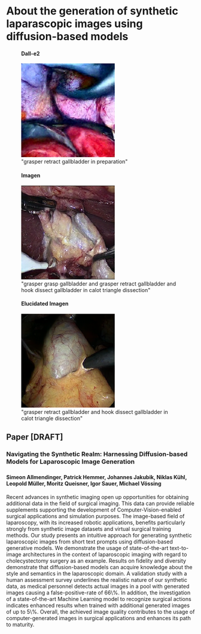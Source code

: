 <link href="style.css" rel="stylesheet"/>

<h1>About the generation of synthetic laparascopic images using diffusion-based models</h1>

<div class="row">
  <figure>
    <h4>Dall-e2</h4>
    <img src="./docs/assets/Dalle2/dalle2_3_T45-grasper%20retract%20gallbladder%20in%20preparation.png" alt="Dall-e2_3_CholecT45" width='250'>
    <figcaption>"grasper retract gallbladder in preparation"</figcaption>
  </figure>
  <figure>
    <h4>Imagen</h4>
    <img src="./docs/assets/Imagen/Imagen_7_T45-grasper%20grasp%20gallbladder%20and%20grasper%20retract%20gallbladder%20and%20hook%20dissect%20gallbladder%20in%20calot%20triangle%20dissection.png" alt="Imagen_7_CholecT45" width='250'>
    <figcaption>"grasper grasp gallbladder and grasper retract gallbladder and hook dissect gallbladder in calot triangle dissection"</figcaption>
  </figure>
  <figure>
    <h4>Elucidated Imagen</h4>
    <img src="./docs/assets/EluciatedImagen/ElucidatedImagen_5_T45-grasper%20retract%20gallbladder%20and%20grasper%20retract%20omentum%20and%20hook%20dissect%20omentum%20in%20calot%20triangle%20dissection.png" alt="Dall-e2" width='250'>
    <figcaption>"grasper retract gallbladder and hook dissect gallbladder in calot triangle dissection"</figcaption>
  </figure>
</div>



<h2>Paper [DRAFT]</h2>

<h3> Navigating the Synthetic Realm: Harnessing Diffusion-based Models for Laparoscopic Image Generation <h3>

<h4>Simeon Allmendinger, Patrick Hemmer, Johannes Jakubik, Niklas Kühl, Leopold Müller, Moritz Queisner, Igor Sauer, Michael Vössing </h4>

<p> Recent advances in synthetic imaging open up opportunities for obtaining additional data in the field of surgical imaging. This data can provide reliable supplements supporting the development of Computer-Vision-enabled surgical applications and simulation purposes. The image-based field of laparoscopy, with its increased robotic applications, benefits particularly strongly from synthetic image datasets and virtual surgical training methods. Our study presents an intuitive approach for generating synthetic laparoscopic images from short text prompts using diffusion-based generative models. We demonstrate the usage of state-of-the-art text-to-image architectures in the context of laparoscopic imaging with regard to cholecystectomy surgery as an example. Results on fidelity and diversity demonstrate that diffusion-based models can acquire knowledge about the style and semantics in the laparoscopic domain. A validation study with a human assessment survey underlines the realistic nature of our synthetic data, as medical personnel detects actual images in a pool with generated images causing a false-positive-rate of 66\%. In addition, the investigation of a state-of-the-art Machine Learning model to recognize surgical actions indicates enhanced results when trained with additional generated images of up to 5\%. Overall, the achieved image quality contributes to the usage of computer-generated images in surgical applications and enhances its path to maturity.</p>

